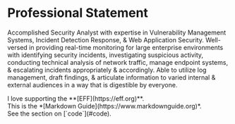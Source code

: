 <h1>Professional Statement</h1>	

Accomplished Security Analyst with expertise in Vulnerability Management Systems, Incident Detection Response, & Web Application Security. Well-versed in providing real-time monitoring for large enterprise environments with identifying security incidents, investigating suspicious activity, conducting technical analysis of network traffic, manage endpoint systems, & escalating incidents appropriately & accordingly. Able to utilize log management, draft findings, & articulate information to varied internal & external audiences in a way that is digestible by everyone.

<p>I love supporting the **[EFF](https://eff.org)**. <br>This is the *[Markdown Guide](https://www.markdownguide.org)*. <br>See the section on [`code`](#code).<br></p>
